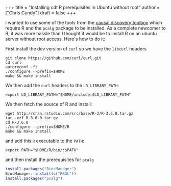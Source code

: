+++
title = "Installing cdt R prerequisites in Ubuntu without root"
author = ["Chris Cundy"]
draft = false
+++

I wanted to use some of the tools from the
[causal discovery toolbox](https://github.com/FenTechSolutions/CausalDiscoveryToolbox) which require R and the `pcalg` package to be installed.
As a complete newcomer to R, it was more hassle than I thought it would
be to install R on an ubuntu server without root access.
Here's how to do it:

First install the dev version of `curl` so we have the `libcurl` headers

```shell
git clone https://github.com/curl/curl.git
cd curl
autoreconf -fi
./configure --prefix=$HOME
make && make install
```

We then add the `curl` headers to the `LD_LIBRARY_PATH`:

```shell
export LD_LIBRARY_PATH="$HOME/include:$LD_LIBRARY_PATH"
```

We then fetch the source of R and install:

```shell
wget http://cran.rstudio.com/src/base/R-3/R-3.6.0.tar.gz
tar -xzf R-3.6.0.tar.gz
cd R-3.6.0
./configure --prefix=$HOME/R
make && make install
```

and add this `R` executable to the `PATH`:

```shell
export PATH="$HOME/R/bin/:$PATH"
```

and then install the prerequisites for `pcalg`

```R
install.packages("BiocManager")
BiocManager::install(c("RBGL"))
install.packages("pcalg")
```
